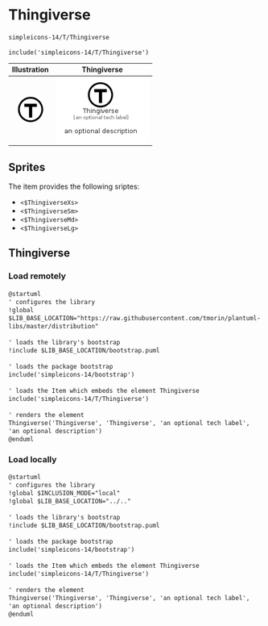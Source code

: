 # Thingiverse


```text
simpleicons-14/T/Thingiverse
```

```text
include('simpleicons-14/T/Thingiverse')
```



| Illustration | Thingiverse |
| :---: | :---: |
| ![illustration for Illustration](../../simpleicons-14/T/Thingiverse.png) | ![illustration for Thingiverse](../../simpleicons-14/T/Thingiverse.Local.png) |



## Sprites
The item provides the following sriptes:

- `<$ThingiverseXs>`
- `<$ThingiverseSm>`
- `<$ThingiverseMd>`
- `<$ThingiverseLg>`





## Thingiverse

### Load remotely
```plantuml
@startuml
' configures the library
!global $LIB_BASE_LOCATION="https://raw.githubusercontent.com/tmorin/plantuml-libs/master/distribution"

' loads the library's bootstrap
!include $LIB_BASE_LOCATION/bootstrap.puml

' loads the package bootstrap
include('simpleicons-14/bootstrap')

' loads the Item which embeds the element Thingiverse
include('simpleicons-14/T/Thingiverse')

' renders the element
Thingiverse('Thingiverse', 'Thingiverse', 'an optional tech label', 'an optional description')
@enduml
```

### Load locally
```plantuml
@startuml
' configures the library
!global $INCLUSION_MODE="local"
!global $LIB_BASE_LOCATION="../.."

' loads the library's bootstrap
!include $LIB_BASE_LOCATION/bootstrap.puml

' loads the package bootstrap
include('simpleicons-14/bootstrap')

' loads the Item which embeds the element Thingiverse
include('simpleicons-14/T/Thingiverse')

' renders the element
Thingiverse('Thingiverse', 'Thingiverse', 'an optional tech label', 'an optional description')
@enduml
```

